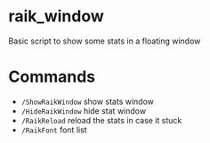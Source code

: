# raik_window
Basic script to show some stats in a floating window

# Commands
* `/ShowRaikWindow` show stats window
* `/HideRaikWindow` hide stat window
* `/RaikReload` reload the stats in case it stuck
* `/RaikFont` font list

